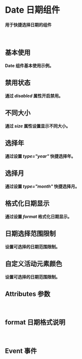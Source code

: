 <script setup>
import demo1 from './demo1.vue'
import demo2 from './demo2.vue'
import demo3 from './demo3.vue'
import demo4 from './demo4.vue'
import demo5 from './demo5.vue'
import demo6 from './demo6.vue'
import demo7 from './demo7.vue'
import demo8 from './demo8.vue'
import Attributes from './Attributes.vue'
import Format from './format.vue'
import Event from './Events.vue'
import preview from '@/components/preview.vue'
</script>

# Date 日期组件

#### 用于快捷选择日期的组件

<br/>

## 基本使用

#### Date 组件基本使用示例。

<div class="componetnsBox">
  <demo1/>
</div>
<preview compName="date" demoName="demo1"/>

## 禁用状态

#### 通过 _disabled_ 属性开启禁用。

<div class="componetnsBox">
  <demo2/>
</div>
<preview compName="date" demoName="demo2"/>

## 不同大小

#### 通过 _size_ 属性设置显示不同大小。

<div class="componetnsBox">
  <demo3/>
</div>
<preview compName="date" demoName="demo3"/>

## 选择年

#### 通过设置 _type="year"_ 快捷选择年。

<div class="componetnsBox">
  <demo4/>
</div>
<preview compName="date" demoName="demo4"/>

## 选择月

#### 通过设置 _type="month"_ 快捷选择月。

<div class="componetnsBox">
  <demo5/>
</div>
<preview compName="date" demoName="demo5"/>

## 格式化日期显示

#### 通过设置 _format_ 格式化日期显示。

<div class="componetnsBox">
  <demo6/>
</div>
<preview compName="date" demoName="demo6"/>

## 日期选择范围限制

#### 设置可选择的日期范围限制。

<div class="componetnsBox">
  <demo7/>
</div>
<preview compName="date" demoName="demo7"/>

## 自定义活动元素颜色

#### 设置可选择的日期范围限制。

<div class="componetnsBox">
  <demo8/>
</div>
<preview compName="date" demoName="demo8"/>

## Attributes 参数

<Attributes/>
<br/>

## format 日期格式说明

<Format/>
<br/>

## Event 事件

<Event/>
<br/>
